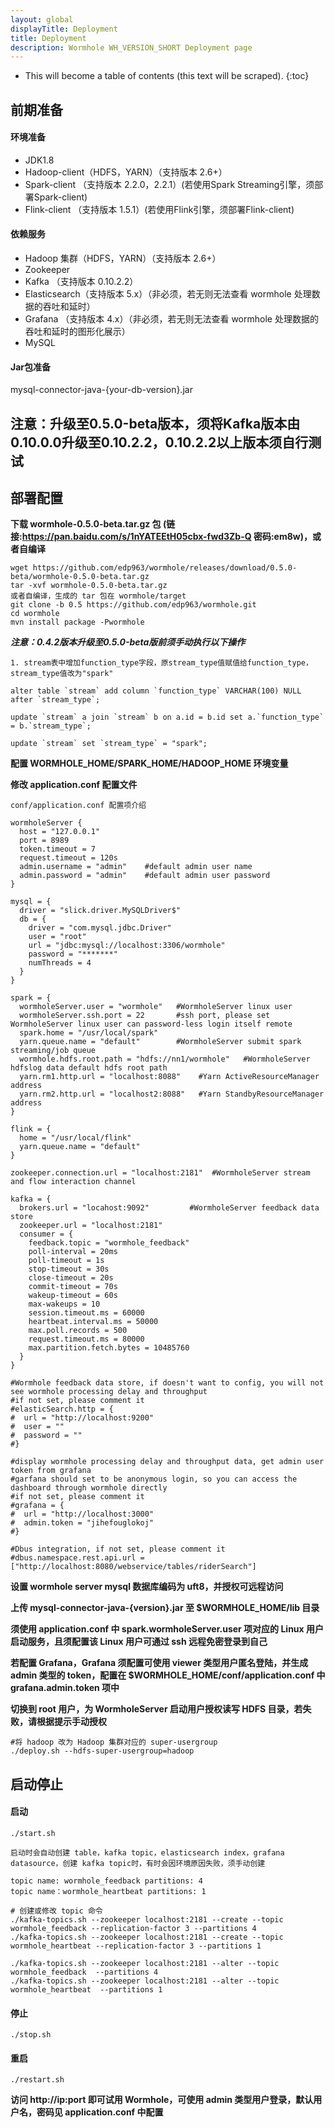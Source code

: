 ```yaml
---
layout: global
displayTitle: Deployment
title: Deployment
description: Wormhole WH_VERSION_SHORT Deployment page
---
```


* This will become a table of contents (this text will be scraped).
{:toc}

## 前期准备

#### 环境准备
- JDK1.8
- Hadoop-client（HDFS，YARN）（支持版本 2.6+）
- Spark-client （支持版本 2.2.0，2.2.1）(若使用Spark Streaming引擎，须部署Spark-client)
- Flink-client （支持版本 1.5.1）(若使用Flink引擎，须部署Flink-client)

#### 依赖服务

- Hadoop 集群（HDFS，YARN）（支持版本 2.6+）
- Zookeeper
- Kafka （支持版本 0.10.2.2）
- Elasticsearch（支持版本 5.x）（非必须，若无则无法查看 wormhole 处理数据的吞吐和延时）
- Grafana （支持版本 4.x）（非必须，若无则无法查看 wormhole 处理数据的吞吐和延时的图形化展示）
- MySQL

#### Jar包准备
mysql-connector-java-{your-db-version}.jar


## 注意：升级至0.5.0-beta版本，须将Kafka版本由0.10.0.0升级至0.10.2.2，0.10.2.2以上版本须自行测试

## 部署配置

**下载 wormhole-0.5.0-beta.tar.gz 包 (链接:https://pan.baidu.com/s/1nYATEEtH05cbx-fwd3Zb-Q  密码:em8w)，或者自编译**

```
wget https://github.com/edp963/wormhole/releases/download/0.5.0-beta/wormhole-0.5.0-beta.tar.gz
tar -xvf wormhole-0.5.0-beta.tar.gz
或者自编译，生成的 tar 包在 wormhole/target
git clone -b 0.5 https://github.com/edp963/wormhole.git
cd wormhole
mvn install package -Pwormhole
```

***注意：0.4.2版本升级至0.5.0-beta版前须手动执行以下操作***

```
1. stream表中增加function_type字段，原stream_type值赋值给function_type，stream_type值改为"spark"

alter table `stream` add column `function_type` VARCHAR(100) NULL after `stream_type`;

update `stream` a join `stream` b on a.id = b.id set a.`function_type` = b.`stream_type`;

update `stream` set `stream_type` = "spark";

```

**配置 WORMHOLE_HOME/SPARK_HOME/HADOOP_HOME 环境变量**

**修改 application.conf 配置文件**

```
conf/application.conf 配置项介绍

wormholeServer {
  host = "127.0.0.1"
  port = 8989
  token.timeout = 7
  request.timeout = 120s
  admin.username = "admin"    #default admin user name
  admin.password = "admin"    #default admin user password
}

mysql = {
  driver = "slick.driver.MySQLDriver$"
  db = {
    driver = "com.mysql.jdbc.Driver"
    user = "root"
    url = "jdbc:mysql://localhost:3306/wormhole"
    password = "*******"
    numThreads = 4
  }
}

spark = {
  wormholeServer.user = "wormhole"   #WormholeServer linux user
  wormholeServer.ssh.port = 22       #ssh port, please set WormholeServer linux user can password-less login itself remote
  spark.home = "/usr/local/spark"
  yarn.queue.name = "default"        #WormholeServer submit spark streaming/job queue
  wormhole.hdfs.root.path = "hdfs://nn1/wormhole"   #WormholeServer hdfslog data default hdfs root path
  yarn.rm1.http.url = "localhost:8088"    #Yarn ActiveResourceManager address
  yarn.rm2.http.url = "localhost2:8088"   #Yarn StandbyResourceManager address
}

flink = {
  home = "/usr/local/flink"
  yarn.queue.name = "default"
}

zookeeper.connection.url = "localhost:2181"  #WormholeServer stream and flow interaction channel

kafka = {
  brokers.url = "locahost:9092"         #WormholeServer feedback data store
  zookeeper.url = "localhost:2181"
  consumer = {
    feedback.topic = "wormhole_feedback"
    poll-interval = 20ms
    poll-timeout = 1s
    stop-timeout = 30s
    close-timeout = 20s
    commit-timeout = 70s
    wakeup-timeout = 60s
    max-wakeups = 10
    session.timeout.ms = 60000
    heartbeat.interval.ms = 50000
    max.poll.records = 500
    request.timeout.ms = 80000
    max.partition.fetch.bytes = 10485760
  }
}

#Wormhole feedback data store, if doesn't want to config, you will not see wormhole processing delay and throughput
#if not set, please comment it
#elasticSearch.http = {
#  url = "http://localhost:9200"
#  user = ""
#  password = ""
#}

#display wormhole processing delay and throughput data, get admin user token from grafana
#garfana should set to be anonymous login, so you can access the dashboard through wormhole directly
#if not set, please comment it
#grafana = {
#  url = "http://localhost:3000"
#  admin.token = "jihefouglokoj"
#}

#Dbus integration, if not set, please comment it
#dbus.namespace.rest.api.url = ["http://localhost:8080/webservice/tables/riderSearch"]
```
**设置 wormhole server mysql 数据库编码为 uft8，并授权可远程访问**

**上传 mysql-connector-java-{version}.jar 至 $WORMHOLE_HOME/lib 目录**

**须使用 application.conf 中 spark.wormholeServer.user 项对应的 Linux 用户启动服务，且须配置该 Linux 用户可通过 ssh 远程免密登录到自己**

**若配置 Grafana，Grafana 须配置可使用 viewer 类型用户匿名登陆，并生成 admin 类型的 token，配置在 $WORMHOLE_HOME/conf/application.conf 中grafana.admin.token 项中**

**切换到 root 用户，为 WormholeServer 启动用户授权读写 HDFS 目录，若失败，请根据提示手动授权**

```
#将 hadoop 改为 Hadoop 集群对应的 super-usergroup
./deploy.sh --hdfs-super-usergroup=hadoop
```

## 启动停止

#### 启动

```
./start.sh

启动时会自动创建 table，kafka topic，elasticsearch index，grafana datasource，创建 kafka topic时，有时会因环境原因失败，须手动创建

topic name: wormhole_feedback partitions: 4
topic name：wormhole_heartbeat partitions: 1

# 创建或修改 topic 命令
./kafka-topics.sh --zookeeper localhost:2181 --create --topic wormhole_feedback --replication-factor 3 --partitions 4
./kafka-topics.sh --zookeeper localhost:2181 --create --topic wormhole_heartbeat --replication-factor 3 --partitions 1

./kafka-topics.sh --zookeeper localhost:2181 --alter --topic wormhole_feedback  --partitions 4
./kafka-topics.sh --zookeeper localhost:2181 --alter --topic wormhole_heartbeat  --partitions 1
```

#### 停止

```
./stop.sh
```

#### 重启

```
./restart.sh
```

**访问 http://ip:port 即可试用 Wormhole，可使用 admin 类型用户登录，默认用户名，密码见 application.conf 中配置**